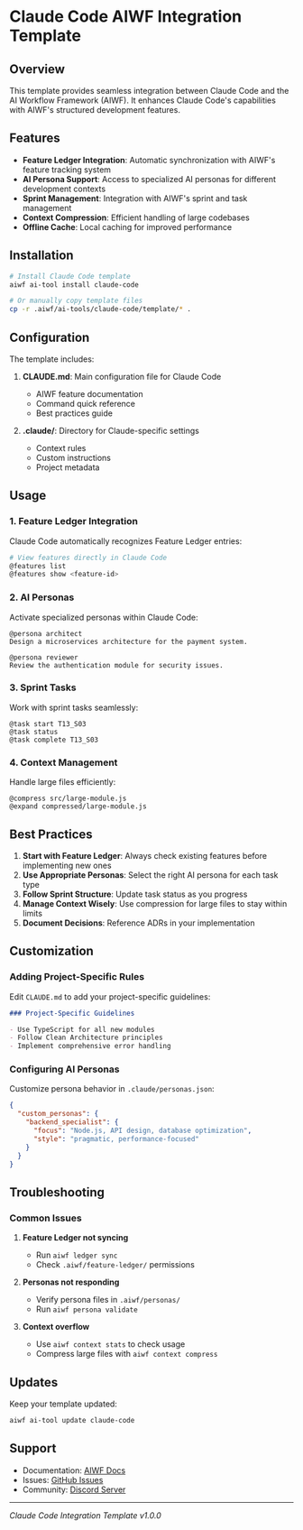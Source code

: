 # Claude Code AIWF Integration Template

## Overview

This template provides seamless integration between Claude Code and the AI Workflow Framework (AIWF). It enhances Claude Code's capabilities with AIWF's structured development features.

## Features

- **Feature Ledger Integration**: Automatic synchronization with AIWF's feature tracking system
- **AI Persona Support**: Access to specialized AI personas for different development contexts
- **Sprint Management**: Integration with AIWF's sprint and task management
- **Context Compression**: Efficient handling of large codebases
- **Offline Cache**: Local caching for improved performance

## Installation

```bash
# Install Claude Code template
aiwf ai-tool install claude-code

# Or manually copy template files
cp -r .aiwf/ai-tools/claude-code/template/* .
```

## Configuration

The template includes:

1. **CLAUDE.md**: Main configuration file for Claude Code
   - AIWF feature documentation
   - Command quick reference
   - Best practices guide

2. **.claude/**: Directory for Claude-specific settings
   - Context rules
   - Custom instructions
   - Project metadata

## Usage

### 1. Feature Ledger Integration

Claude Code automatically recognizes Feature Ledger entries:

```bash
# View features directly in Claude Code
@features list
@features show <feature-id>
```

### 2. AI Personas

Activate specialized personas within Claude Code:

```
@persona architect
Design a microservices architecture for the payment system.

@persona reviewer  
Review the authentication module for security issues.
```

### 3. Sprint Tasks

Work with sprint tasks seamlessly:

```
@task start T13_S03
@task status
@task complete T13_S03
```

### 4. Context Management

Handle large files efficiently:

```
@compress src/large-module.js
@expand compressed/large-module.js
```

## Best Practices

1. **Start with Feature Ledger**: Always check existing features before implementing new ones
2. **Use Appropriate Personas**: Select the right AI persona for each task type
3. **Follow Sprint Structure**: Update task status as you progress
4. **Manage Context Wisely**: Use compression for large files to stay within limits
5. **Document Decisions**: Reference ADRs in your implementation

## Customization

### Adding Project-Specific Rules

Edit `CLAUDE.md` to add your project-specific guidelines:

```markdown
### Project-Specific Guidelines

- Use TypeScript for all new modules
- Follow Clean Architecture principles
- Implement comprehensive error handling
```

### Configuring AI Personas

Customize persona behavior in `.claude/personas.json`:

```json
{
  "custom_personas": {
    "backend_specialist": {
      "focus": "Node.js, API design, database optimization",
      "style": "pragmatic, performance-focused"
    }
  }
}
```

## Troubleshooting

### Common Issues

1. **Feature Ledger not syncing**
   - Run `aiwf ledger sync`
   - Check `.aiwf/feature-ledger/` permissions

2. **Personas not responding**
   - Verify persona files in `.aiwf/personas/`
   - Run `aiwf persona validate`

3. **Context overflow**
   - Use `aiwf context stats` to check usage
   - Compress large files with `aiwf context compress`

## Updates

Keep your template updated:

```bash
aiwf ai-tool update claude-code
```

## Support

- Documentation: [AIWF Docs](https://aiwf.dev/docs)
- Issues: [GitHub Issues](https://github.com/moonklabs/aiwf/issues)
- Community: [Discord Server](https://discord.gg/aiwf)

---

*Claude Code Integration Template v1.0.0*